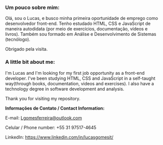 ### Um pouco sobre mim:

Olá, sou o Lucas, e busco minha primeira oportunidade de emprego como desenvolvedor front-end. Tenho estudado HTML, CSS e JavaScript de maneira autodidata (por meio de exercícios, documentação, vídeos e livros). Também sou formado em Análise e Desenvolvimento de Sistemas (tecnólogo). 

Obrigado pela visita.

### A little bit about me:

I'm Lucas and I'm looking for my first job opportunity as a front-end developer. I've been studying HTML, CSS and JavaScript in a self-taught way(through books, documentation, videos and exercises). I also have a technology degree in software development and analysis.

Thank you for visiting my repository. 
  
<strong>Informações de Contato / Contact Information:</strong>

E-mail: Lgomesferreira@outlook.com

Celular / Phone number: +55 31 97517-4645

LinkedIn: https://www.linkedin.com/in/lucasgomesit/  
  

<!--
**lucasgomesit/lucasgomesit** is a ✨ _special_ ✨ repository because its `README.md` (this file) appears on your GitHub profile.

Here are some ideas to get you started:

- 🔭 I’m currently working on ...
- 🌱 I’m currently learning ...
- 👯 I’m looking to collaborate on ...
- 🤔 I’m looking for help with ...
- 💬 Ask me about ...
- 📫 How to reach me: ...
- 😄 Pronouns: ...
- ⚡ Fun fact: ...
-->








